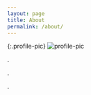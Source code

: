 ```yaml
---
layout: page
title: About
permalink: /about/
---
```


{:.profile-pic}
![profile-pic](https://user-images.githubusercontent.com/12599167/73590568-e5abf580-44db-11ea-86c6-6da82167c34b.jpg)

.

.

.
